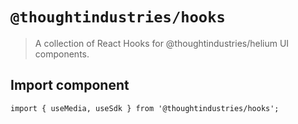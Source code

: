 # `@thoughtindustries/hooks`

> A collection of React Hooks for @thoughtindustries/helium UI components.

## Import component

```
import { useMedia, useSdk } from '@thoughtindustries/hooks';
```

